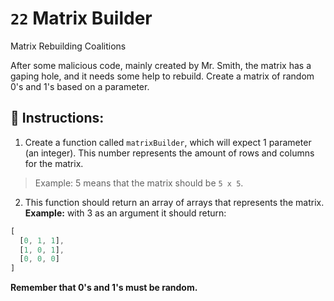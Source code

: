 # `22` Matrix Builder

Matrix Rebuilding Coalitions

After some malicious code, mainly created by Mr. Smith, the matrix has a gaping hole, and it needs some help to rebuild. Create a matrix of random 0's and 1's based on a parameter.

## 📝 Instructions:

1. Create a function called `matrixBuilder`, which will expect 1 parameter (an integer). This number represents the amount of rows and columns for the matrix. 

> Example: 5 means that the matrix should be `5 x 5`. 

2. This function should return an array of arrays that represents the matrix. **Example:** with 3 as an argument it should return:

```js
[
  [0, 1, 1],
  [1, 0, 1],
  [0, 0, 0]
]
```

**Remember that 0's and 1's must be random.**
